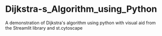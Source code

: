 # Dijkstra-s_Algorithm_using_Python
A demonstration of Dijkstra's algorithm using python with visual aid from the Streamlit library and st.cytoscape
